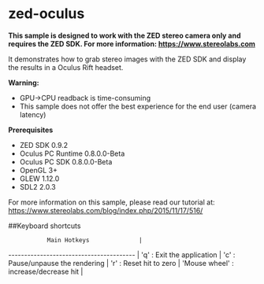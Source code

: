 # zed-oculus

**This sample is designed to work with the ZED stereo camera only and requires the ZED SDK. For more information: https://www.stereolabs.com**

It demonstrates how to grab stereo images with the ZED SDK and display the results in a Oculus Rift headset.

**Warning:**
 - GPU->CPU readback is time-consuming
 - This sample does not offer the best experience for the end user (camera latency)

**Prerequisites**
 - ZED SDK 0.9.2
 - Oculus PC Runtime 0.8.0.0-Beta
 - Oculus PC SDK 0.8.0.0-Beta
 - OpenGL 3+
 - GLEW 1.12.0
 - SDL2 2.0.3
 
For more information on this sample, please read our tutorial at: https://www.stereolabs.com/blog/index.php/2015/11/17/516/

##Keyboard shortcuts
 
               Main Hotkeys              |
---------------------------------------- |
 'q'   : Exit the application            |
 'c'   : Pause/unpause the rendering     |
 'r'   : Reset hit to zero               |
 'Mouse wheel'   : increase/decrease hit |
